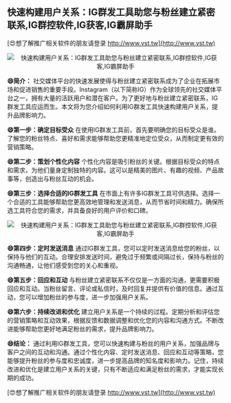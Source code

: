 ## **快速构建用户关系：IG群发工具助您与粉丝建立紧密联系,IG群控软件,IG获客,IG霸屏助手**

[😍想了解推广相关软件的朋友请登录 http://www.vst.tw](http://www.vst.tw)

 <center><img src="https://vst.tw/MP4/tuiguang/png/5.png" alt="快速构建用户关系：IG群发工具助您与粉丝建立紧密联系,IG群控软件,IG获客,IG霸屏助手"></center>

**😄简介：**
社交媒体平台的快速发展使得与粉丝建立紧密联系成为了企业在拓展市场和促进销售的重要手段。Instagram（以下简称IG）作为全球领先的社交媒体平台之一，拥有大量的活跃用户和潜在客户。为了更好地与粉丝建立紧密联系，IG群发工具应运而生。本文将为您介绍如何利用IG群发工具快速构建用户关系，提升品牌影响力。

**😄第一步：确定目标受众**
在使用IG群发工具前，首先要明确您的目标受众是谁。了解您的粉丝特点、喜好和需求能够帮助您更精准地定位受众，从而制定更有效的营销策略。

**😄第二步：策划个性化内容**
个性化内容是吸引粉丝的关键。根据目标受众的特点和需求，为他们量身定制独特的内容。这可以是精美的图片、有趣的视频、产品故事等，创造出与粉丝互动的机会。

**😄第三步：选择合适的IG群发工具**
在市面上有许多IG群发工具可供选择。选择一个合适的工具能够帮助您更高效地管理和发送消息，从而节省时间和精力。确保所选工具符合您的需求，并具备良好的用户评价和口碑。

 <center><img src="https://vst.tw/MP4/tuiguang/png/8.png" alt="快速构建用户关系：IG群发工具助您与粉丝建立紧密联系,IG群控软件,IG获客,IG霸屏助手"></center>

**😄第四步：定时发送消息**
通过IG群发工具，您可以定时发送消息给您的粉丝，以保持与他们的互动。合理安排发送时间，避免过于频繁或间隔过长，保持与粉丝的沟通畅通，让他们感受到您的关心和重视。

**😄第五步：回应和互动**
与粉丝建立紧密联系不仅仅是一方面的沟通，更需要积极回应和互动。当粉丝留言、评论或私信时，及时回复并提供有价值的信息。通过互动，您可以增加粉丝的参与度，进一步加强用户关系。

**😄第六步：持续改进和优化**
建立用户关系是一个持续的过程。定期分析和评估您的营销策略和互动效果，根据反馈和数据调整和优化您的内容和沟通方式。不断改进能够帮助您更好地满足粉丝的需求，提升品牌影响力。

**😄结论：**
通过利用IG群发工具，您可以快速构建与粉丝的用户关系，加强品牌与客户之间的互动和沟通。通过个性化内容、定时发送消息、回应和互动等策略，您能够提升粉丝的参与度和忠诚度，进一步提高品牌的知名度和影响力。记住，持续改进和优化是建立用户关系的关键，只有不断适应和满足粉丝的需求，才能实现长期的成功。

[😍想了解推广相关软件的朋友请登录 http://www.vst.tw](http://www.vst.tw)



